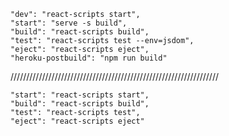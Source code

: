     "dev": "react-scripts start",
    "start": "serve -s build",
    "build": "react-scripts build",
    "test": "react-scripts test --env=jsdom",
    "eject": "react-scripts eject",
    "heroku-postbuild": "npm run build"

//////////////////////////////////////////////////////////////////

    "start": "react-scripts start",
    "build": "react-scripts build",
    "test": "react-scripts test",
    "eject": "react-scripts eject"
